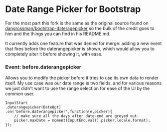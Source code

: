 # Date Range Picker for Bootstrap

For the most part this fork is the same as the original source found on  [dangrossman/bootstrap-dateragepicker](https://github.com/dangrossman/bootstrap-daterangepicker) so the bulk of the credit goes to him and the things you can find in his README.md.

It currently adds one feature that was denied for merge: adding a new event that fires before the daterangepicker is shown, which would allow you to completely alter it before showing it, with ease.

### Event: before.daterangepicker
Allows you to modify the picker before it tries to use its own data to render itself. My use case was our date range is two fields, and for various reasons we just didn't want to use the range selection for ease of the UI by the common user.

	InputStart
	.daterangepicker(DateOpt)
	.on('before.daterangepicker',function(e,picker){
		// make sure all the days after date-end are greyed out.
		picker.maxDate = moment(InputEnd.val(),picker.locale.format);
	});


